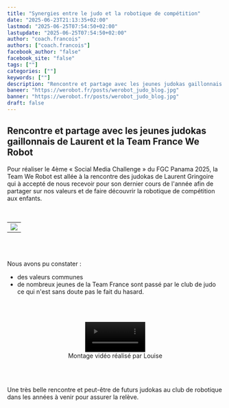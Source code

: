```yaml
---
title: "Synergies entre le judo et la robotique de compétition"
date: "2025-06-23T21:13:35+02:00"
lastmod: "2025-06-25T07:54:50+02:00"
lastupdate: "2025-06-25T07:54:50+02:00"
author: "coach.francois"
authors: ["coach.francois"]
facebook_author: "false"
facebook_site: "false"
tags: [""]
categories: [""]
keywords: [""]
description: "Rencontre et partage avec les jeunes judokas gaillonnais de Laurent et la Team France We Robot"
baneer: "https://werobot.fr/posts/werobot_judo_blog.jpg"
banner: "https://werobot.fr/posts/werobot_judo_blog.jpg"
draft: false
---
```

## Rencontre et partage avec les jeunes judokas gaillonnais de Laurent et la Team France We Robot

Pour réaliser le 4ème « Social Media Challenge » du FGC Panama 2025, la Team We Robot est allée à la rencontre des judokas de Laurent Gringoire qui à accepté de nous recevoir pour son dernier cours de l'année afin de partager sur nos valeurs et de faire découvrir la robotique de compétition aux enfants.

<br>
<center>
<table width="40%">
<tr>
<td><img src="https://werobot.fr/posts/werobot_judo_challenge4.jpg"></td>
</tr>
</table>
</center>
<br><br>

Nous avons pu constater :

 - des valeurs communes
 - de nombreux jeunes de la Team France sont passé par le club de judo ce qui n'est sans doute pas le fait du hasard.

<br><br>
<center>
<figure>
<video width="33%" controls>
<source src="https://werobot.fr/posts/werobot_judo.mp4"/>
</video>
<figcaption>Montage vidéo réalisé par Louise</figcaption>
</figure>
</center>
<br><br>

Une très belle rencontre et peut-être de futurs judokas au club de robotique dans les années à venir pour assurer la relève.












